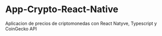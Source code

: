 # App-Crypto-React-Native
Aplicacion de precios de criptomonedas con React Natyve, Typescript y CoinGecko API
